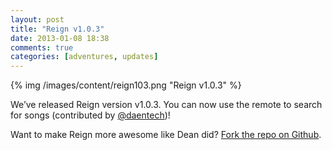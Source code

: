 ```yaml
---
layout: post
title: "Reign v1.0.3"
date: 2013-01-08 18:38
comments: true
categories: [adventures, updates]
---
```


<div class="thumbnail">
{% img /images/content/reign103.png "Reign v1.0.3" %}
</div>

We’ve released Reign version v1.0.3. You can now use the remote to search for songs (contributed by [@daentech](http://twitter.com/deantech))!

Want to make Reign more awesome like Dean did? [Fork the repo on Github](https://github.com/DangerCove/reign-for-spotify).

